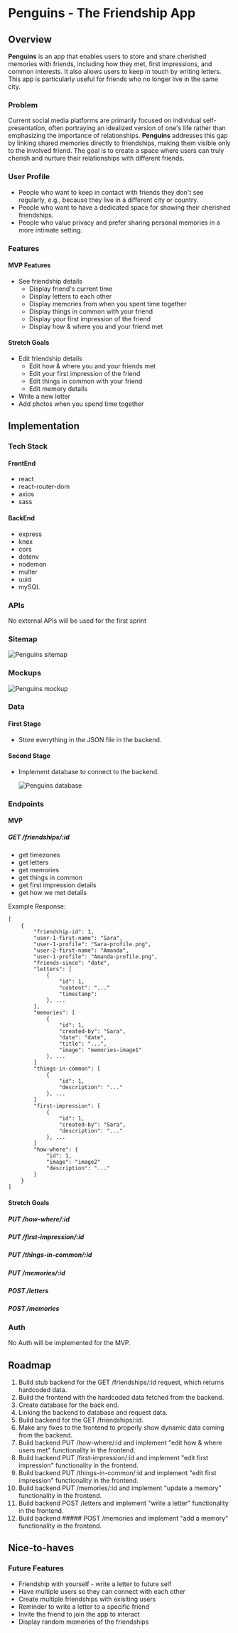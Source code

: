 # Penguins - The Friendship App

## Overview

 **Penguins** is an app that enables users to store and share cherished memories with friends, including how they met, first impressions, and common interests. It also allows users to keep in touch by writing letters. This app is particularly useful for friends who no longer live in the same city.

### Problem

Current social media platforms are primarily focused on individual self-presentation, often portraying an idealized version of one's life rather than emphasizing the importance of relationships. **Penguins** addresses this gap by linking shared memories directly to friendships, making them visible only to the involved friend. The goal is to create a space where users can truly cherish and nurture their relationships with different friends.

### User Profile

- People who want to keep in contact with friends they don't see regularly, e.g., because they live in a different city or country.
- People who want to have a dedicated space for showing their cherished friendships.
- People who value privacy and prefer sharing personal memories in a more intimate setting.

### Features

#### MVP Features

- See friendship details
    - Display friend's current time
    - Display letters to each other
    - Display memories from when you spent time together
    - Display things in common with your friend
    - Display your first impression of the friend
    - Display how & where you and your friend met

#### Stretch Goals

- Edit friendship details
    - Edit how & where you and your friends met
    - Edit your first impression of the friend 
    - Edit things in common with your friend
    - Edit memory details
- Write a new letter
- Add photos when you spend time together


## Implementation

### Tech Stack

#### FrontEnd
- react
- react-router-dom
- axios
- sass

#### BackEnd
- express
- knex
- cors
- dotenv
- nodemon
- multer
- uuid
- mySQL

### APIs

No external APIs will be used for the first sprint

### Sitemap

![Penguins sitemap](src/assets/readme/penguins-sitemap.png)

### Mockups

![Penguins mockup](src/assets/readme/penguins-mockup.png)

### Data

#### First Stage

- Store everything in the JSON file in the backend.

#### Second Stage

- Implement database to connect to the backend.

    ![Penguins database](src/assets/readme/penguins-database.png)

### Endpoints

#### MVP
##### GET /friendships/:id
- get timezones
- get letters
- get memories
- get things in common
- get first impression details
- get how we met details

Example Response:
```
[
    {
        "friendship-id": 1,
        "user-1-first-name": "Sara",
        "user-1-profile": "Sara-profile.png",
        "user-2-first-name": "Amanda",
        "user-1-profile": "Amanda-profile.png",
        "friends-since": "date",
        "letters": [ 
            {
                "id": 1,
                "content": "..."
                "timestamp": 
            }, ...
        ],
        "memories": [ 
            {
                "id": 1,
                "created-by": "Sara",
                "date": "date",
                "title": "...",
                "image": "memories-image1"
            }, ...
        ]
        "things-in-common": [
            {
                "id": 1,
                "description": "..."
            }, ...
        ]
        "first-impression": [
            {
                "id": 1,
                "created-by": "Sara", 
                "description": "..."
            }, ...
        ]
        "how-where": {
            "id": 1,
            "image": "image2"
            "description": "..."
        }
    }
]
```
#### Stretch Goals

##### PUT /how-where/:id

##### PUT /first-impression/:id

##### PUT /things-in-common/:id

##### PUT /memories/:id

##### POST /letters

##### POST /memories

### Auth

No Auth will be implemented for the MVP.

## Roadmap

1. Build stub backend for the GET /friendships/:id request, which returns hardcoded data.
2. Build the frontend with the hardcoded data fetched from the backend.
3. Create database for the back end.
4. Linking the backend to database and request data.
5. Build backend for the GET /friendships/:id. 
6. Make any fixes to the frontend to properly show dynamic data coming from the backend.
7. Build backend PUT /how-where/:id and implement "edit how & where users met" functionality in the frontend.
8. Build backend PUT /first-impression/:id and implement "edit first impression" functionality in the frontend.
9. Build backend PUT /things-in-common/:id and implement "edit first impression" functionality in the frontend.
10. Build backend PUT /memories/:id and implement "update a memory" functionality in the frontend.
11. Build backend POST /letters and implement "write a letter" functionality in the frontend.
12. Build backend ##### POST /memories and implement "add a memory" functionality in the frontend.

## Nice-to-haves

### Future Features
- Friendship with yourself - write a letter to future self
- Have multiple users so they can connect with each other
- Create multiple friendships with exisiting users
- Reminder to write a letter to a specific friend
- Invite the friend to join the app to interact
- Display random momeries of the friendships